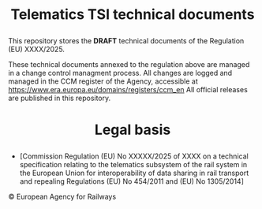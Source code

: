 # <p align="center">Telematics TSI technical documents</p>
  
This repository stores the <b>DRAFT</b> technical documents of the Regulation (EU) XXXX/2025.

These technical documents annexed to the regulation above are managed in a change control managment process. All changes are logged and managed in the CCM register of the Agency, accessible at https://www.era.europa.eu/domains/registers/ccm_en All official releases are published in this repository.

# <p align="center">Legal basis</p>
    
- [Commission Regulation (EU) No XXXXX/2025 of XXXX on a technical specification relating to the telematics subsystem of the rail system in the European Union for interoperability of data sharing in rail transport and repealing Regulations (EU) No 454/2011 and (EU) No 1305/2014]

© European Agency for Railways

